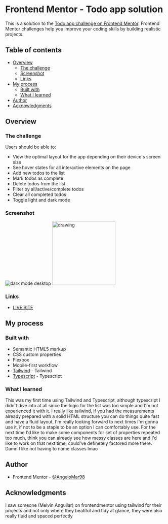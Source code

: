 # Frontend Mentor - Todo app solution

This is a solution to the [Todo app challenge on Frontend Mentor](https://www.frontendmentor.io/challenges/todo-app-Su1_KokOW). Frontend Mentor challenges help you improve your coding skills by building realistic projects. 

## Table of contents

- [Overview](#overview)
  - [The challenge](#the-challenge)
  - [Screenshot](#screenshot)
  - [Links](#links)
- [My process](#my-process)
  - [Built with](#built-with)
  - [What I learned](#what-i-learned)
- [Author](#author)
- [Acknowledgments](#acknowledgments)


## Overview

### The challenge

Users should be able to:

- View the optimal layout for the app depending on their device's screen size
- See hover states for all interactive elements on the page
- Add new todos to the list
- Mark todos as complete
- Delete todos from the list
- Filter by all/active/complete todos
- Clear all completed todos
- Toggle light and dark mode

### Screenshot

![dark mode desktop](https://i.imgur.com/kK7cRgk.jpg) 
<img src="https://i.imgur.com/kO6Q9vW.png" alt="drawing" width="200px"/>


### Links

- [LIVE SITE](https://mentor-challenge-17.vercel.app/)

## My process

### Built with

- Semantic HTML5 markup
- CSS custom properties
- Flexbox
- Mobile-first workflow
- [Tailwind](https://tailwindcss.com/) - Tailwind
- [Typescript](https://www.typescriptlang.org/) - Typescript

### What I learned

This was my first time using Tailwind and Typescript, although typescript I didn't dive into at all since the logic for the list was too simple and I'm not experienced it with it. I really like tailwind, if you had the measurements already prepared with a solid HTML structure you can do things quite fast and have a fluid layout, I'm really looking forward to next times I'm gonna use it, if not to be a staple to be an option I can comfortably use. For the next time I'd like to make some components for set of properties repeated too much, think you can already see how messy classes are here and I'd like to work on that next time, could've definetely factored more there.
Damn I like not having to name classes lmao

## Author

- Frontend Mentor - [@AngeloMar98](https://www.frontendmentor.io/profile/AngeloMar98)


## Acknowledgments

I saw someone (Melvin Anguilar) on frontendmentor using tailwind for their projects and not only where they beatiful and tidy at glance, they were also really fluid and spaced perfectly
